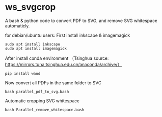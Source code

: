 # ws_svgcrop
A bash &amp; python code to convert PDF to SVG, and remove SVG whitespace automaticly.

for debian/ubuntu users:
First install inkscape & imagemagick
```
sudo apt install inkscape
sudo apt install imagemagick
```
After install conda environment （Tsinghua source: https://mirrors.tuna.tsinghua.edu.cn/anaconda/archive/）
```
pip install wand
```
Now convert all PDFs in the same folder to SVG
```
bash parallel_pdf_to_svg.bash 
```
Automatic cropping SVG whitespace
```
bash Parallel_remove_whitespace.bash
```
